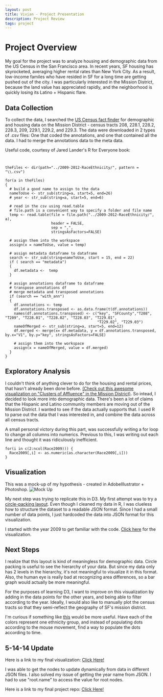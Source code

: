 ```yaml
---
layout: post
title: Vivian - Project Presentation
description: Project Review
tags: project
---
```


# Project Overview

My goal for the project was to analyze housing and demographic data from the US Census in the San Francisco area. In recent years, SF housing has skyrocketed, averaging higher rental rates than New York City. As a result, low-income familes who have resided in SF for a long time are getting pushed out of the city. I was particularly interested in the Mission District, because the land value has appreciated rapidly, and the neighborhood is quickly losing its Latino + Hispanic flare.

## Data Collection

To collect the data, I searched the [US Census fact finder](http://factfinder2.census.gov/faces/nav/jsf/pages/searchresults.xhtml?refresh=t) for demographic and housing data on the Mission District - census tracts 208, 228.1, 228.2, 228.3, 209, 229.1, 229.2, and 229.3. The data were downloaded in 2 types of .csv files: One that coded the annotations, and one that contained all the data. I had to merge the annotations data to the meta data. 

Useful code, courtesy of Jared Lander's R for Everyone book:
``` {r chunkLabel}


theFiles <- dir(path="../2009-2012-RaceEthnicity/", pattern = "\\.csv")

for(a in theFiles)
{
  # build a good name to assign to the data
  nameToUse <- str_sub(string=a, start=5, end=26)
  # year <- str_sub(string=a, start=5, end=6)
  
  # read in the csv using read.table
  # file.path is a convenient way to specify a folder and file name
  temp <- read.table(file = file.path("../2009-2012-RaceEthnicity/", a), 
                     header = FALSE, 
                     sep = ",", 
                     stringsAsFactors=FALSE)
  
  # assign them into the workspace
  assign(x = nameToUse, value = temp)
  
  # assign metadata dataframe to dataframe
  search <- str_sub(string=nameToUse, start = 15, end = 22)
  if ( search == "metadata")
  {
    df.metadata <-  temp
  }
  
  # assign annotations dataframe to dataframe
  # transpose annotations df
  # merge metadata and transposed annotations
  if (search == "with_ann")
  {
    df.annotations <- temp
    df.annotations.transposed <- as.data.frame(t(df.annotations))
    names(df.annotations.transposed) <- c("key", "SFCounty","T208", "T209", "T228.01", "T228.02", "T228.03", "T229.01", 
                                          "T229.02", "T229.03")
    nameOfMerged <- str_sub(string=a, start=5, end=12)
    df.merged <- merge(x= df.metadata, y = df.annotations.transposed, by.x="V1", by.y="key", stringsAsFactors=FALSE)
    
    # assign them into the workspace
    assign(x = nameOfMerged, value = df.merged)
  }
}
```

## Exploratory Analysis

I couldn't think of anything clever to do for the housing and rental prices, that hasn't already been done before. [(Check out this awesome visualization on "Clusters of Affluence" in the Mission District)](http://www.visualizing.org/visualizations/clusters-affluence-san-francisco). So intead, I decided to look more into demographic data. There's been a lot of claims that the Hispanic and Latino community members are moving out of the Mission District. I wanted to see if the data actually supports that. I used R to parse out the data that I was interested in, and combine the data across all census tracts.

A small personal victory during this part, was successfully writing a for loop to change all columns into numerics. Previous to this, I was writing out each line and thought it was ridiculously inefficient.

``` {r chunkLabel}
for(i in c(2:ncol(Race2009))) {
  Race2009[,i] <- as.numeric(as.character(Race2009[,i]))
}
```

## Visualization
This was a mock-up of my hypothesis - created in AdobeIllustrator + Photoshop.
![Mock Up](https://24.media.tumblr.com/b57a3be2a7c1da55d3912caf58175bfb/tumblr_n30f4pomVj1qhy1dbo1_500.gif)


My next step was trying to replicate this in D3. My first attempt was to try a [circle-packing layout](http://bl.ocks.org/mbostock/7607535). Even though I cleaned my data in R, I was clueless how to structure the dataset to a readable JSON format. Since I had a small number of data points, I just hardcoded the data into JSON format for this visualization.

I started with the year 2009 to get familiar with the code. [Click here](http://vivianpeng.com/circlepack.html) for the visualization.

## Next Steps
I realize that this layout is kind of meaningless for demographic data. Circle packing is useful to see the hierarchy of your data. But since my data only has 2 levels in the hierarchy, it's not meaningful to visualize it in this format. Also, the human eye is really bad at recognizing area differences, so a bar graph would actually be more meaningful.

For the purposes of learning D3, I want to improve on this visualization by adding in the data points for the other years, and being able to filter according to the year. Ideally, I would also like to manually plot the census tracts so that they semi-reflect the geography of SF's mission district.

I'm curious if something like [this](http://bl.ocks.org/mbostock/1249681) would be more useful. Have each of the colors represent one ethnicity group, and instead of populating dots according to the mouse movement, find a way to populate the dots according to time. 


## 5-14-14 Update
Here is a link to my final visualization: [Click Here!](http://vivianpeng.com/circlepack_flatdynamic.html)

I was able to get the nodes to update dynamically from data in different JSON files. I also solved my issue of getting the year name from JSON. I had to use "root.name" to access the value for root nodes.

Here is a link to my final project repo: [Click Here!](https://github.com/veeps/MissionHousing/tree/master/FinalProject)


